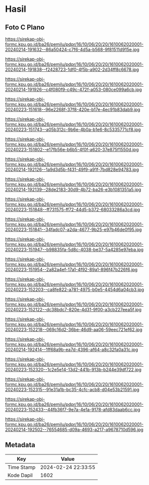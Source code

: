 # Hasil

## Foto C Plano

https://sirekap-obj-formc.kpu.go.id/ba26/pemilu/pdpr/16/10/06/20/20/1610062020001-20240214-191632--86a50424-c7f6-4d5a-b568-9f81511d915e.jpg

https://sirekap-obj-formc.kpu.go.id/ba26/pemilu/pdpr/16/10/06/20/20/1610062020001-20240214-191838--f2428723-1df0-4f5b-a902-2d34ff8c6678.jpg

https://sirekap-obj-formc.kpu.go.id/ba26/pemilu/pdpr/16/10/06/20/20/1610062020001-20240214-191926--c4f080f9-c49c-472f-a053-080ce099a6cb.jpg

https://sirekap-obj-formc.kpu.go.id/ba26/pemilu/pdpr/16/10/06/20/20/1610062020001-20240223-151618--96e2268f-37f8-420e-b17e-4ec91b83dab9.jpg

https://sirekap-obj-formc.kpu.go.id/ba26/pemilu/pdpr/16/10/06/20/20/1610062020001-20240223-151743--a05b312c-9b6e-4b0a-b1e6-8c5335771cf8.jpg

https://sirekap-obj-formc.kpu.go.id/ba26/pemilu/pdpr/16/10/06/20/20/1610062020001-20240223-151802--e17fb56e-b6b5-4f0f-a620-37e875f1550d.jpg

https://sirekap-obj-formc.kpu.go.id/ba26/pemilu/pdpr/16/10/06/20/20/1610062020001-20240214-192126--1a9d3d5b-f431-49f9-a91f-7bd828e94783.jpg

https://sirekap-obj-formc.kpu.go.id/ba26/pemilu/pdpr/16/10/06/20/20/1610062020001-20240214-192139--28de2183-30d9-4b72-ba26-e3b1081351a5.jpg

https://sirekap-obj-formc.kpu.go.id/ba26/pemilu/pdpr/16/10/06/20/20/1610062020001-20240223-151848--ff731575-ff72-44d5-b372-68033286a3cd.jpg

https://sirekap-obj-formc.kpu.go.id/ba26/pemilu/pdpr/16/10/06/20/20/1610062020001-20240223-151841--34fadc07-a2da-4677-9b25-e97b46de0f95.jpg

https://sirekap-obj-formc.kpu.go.id/ba26/pemilu/pdpr/16/10/06/20/20/1610062020001-20240223-151947--b98835fa-5d8c-4038-be37-5a4285e97eba.jpg

https://sirekap-obj-formc.kpu.go.id/ba26/pemilu/pdpr/16/10/06/20/20/1610062020001-20240223-151954--2a82a4ef-17a1-4f92-89a1-896f47b226f6.jpg

https://sirekap-obj-formc.kpu.go.id/ba26/pemilu/pdpr/16/10/06/20/20/1610062020001-20240223-152203--ca8fe822-a781-4975-b0e5-4454d6a04cb3.jpg

https://sirekap-obj-formc.kpu.go.id/ba26/pemilu/pdpr/16/10/06/20/20/1610062020001-20240223-152122--dc38bdc7-820e-4d31-9f00-a3cb227eea5f.jpg

https://sirekap-obj-formc.kpu.go.id/ba26/pemilu/pdpr/16/10/06/20/20/1610062020001-20240223-152218--069c16d2-36be-46d9-aa06-59eec721ef62.jpg

https://sirekap-obj-formc.kpu.go.id/ba26/pemilu/pdpr/16/10/06/20/20/1610062020001-20240214-192414--1ff68a9b-ea7d-4396-af64-a8c32fa0a31c.jpg

https://sirekap-obj-formc.kpu.go.id/ba26/pemilu/pdpr/16/10/06/20/20/1610062020001-20240223-152320--1c2e5e14-13d2-441b-913b-b244e39df722.jpg

https://sirekap-obj-formc.kpu.go.id/ba26/pemilu/pdpr/16/10/06/20/20/1610062020001-20240223-152315--91e31a1b-bc35-4cfc-acb8-d04e53b21591.jpg

https://sirekap-obj-formc.kpu.go.id/ba26/pemilu/pdpr/16/10/06/20/20/1610062020001-20240223-152433--44fb36f7-9e7a-4e1a-9178-afd83daab6cc.jpg

https://sirekap-obj-formc.kpu.go.id/ba26/pemilu/pdpr/16/10/06/20/20/1610062020001-20240214-192502--76554685-d09a-4693-a217-a9678710d596.jpg


## Metadata

| Key        | Value               |
| ---------- | ------------------- |
| Time Stamp | 2024-02-24 22:33:55 |
| Kode Dapil | 1602                |



